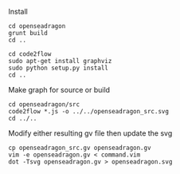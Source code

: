 Install

```
cd openseadragon
grunt build
cd ..
```

```
cd code2flow
sudo apt-get install graphviz
sudo python setup.py install
cd ..
```

Make graph for source or build

```
cd openseadragon/src
code2flow *.js -o ../../openseadragon_src.svg
cd ../..
```

Modify either resulting gv file then update the svg

```
cp openseadragon_src.gv openseadragon.gv
vim -e openseadragon.gv < command.vim
dot -Tsvg openseadragon.gv > openseadragon.svg
```
